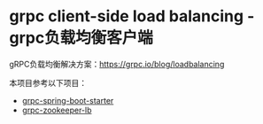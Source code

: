 # grpc client-side load balancing - grpc负载均衡客户端

gRPC负载均衡解决方案：<https://grpc.io/blog/loadbalancing>


本项目参考以下项目：
- [grpc-spring-boot-starter](https://github.com/yidongnan/grpc-spring-boot-starter)
- [grpc-zookeeper-lb](https://github.com/makdharma/grpc-zookeeper-lb)



